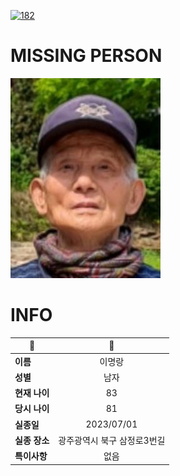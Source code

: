 [![182](https://img.shields.io/badge/%EC%8B%A4%EC%A2%85%EC%8B%A0%EA%B3%A0%EB%8A%94%20%EA%B5%AD%EB%B2%88%EC%97%86%EC%9D%B4-182-blue)](http://safe182.go.kr/index.do)

# MISSING PERSON

<img src="./missing_person.jpg">

# INFO

|🔑|💎|
|--|:--:|
|**이름**|이명랑|
|**성별**|남자|
|**현재 나이**|83|
|**당시 나이**|81|
|**실종일**|2023/07/01|
|**실종 장소**|광주광역시 북구 삼정로3번길 |
|**특이사항**|없음|
